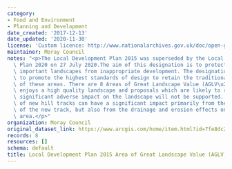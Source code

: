 ```yaml
---
category:
- Food and Environment
- Planning and Development
date_created: '2017-12-13'
date_updated: '2020-11-30'
license: 'Custom licence: http://www.nationalarchives.gov.uk/doc/open-government-licence/version/3/'
maintainer: Moray Council
notes: "<p>The Local Development Plan 2015 was superseded by the Local Development\
  \ Plan 2020 on 27 July 2020.The aim of this designation is to protect areas of strategically\
  \ important landscapes from inappropriate development. The designation also aims\
  \ to promote the highest standards of design to retain the traditional character\
  \ of these areas. There are 8 Areas of Great Landscape Value (AGLV\u2019s) in Moray.Moray\
  \ enjoys a high quality landscape and proposals which are likely to result in a\
  \ significant adverse impact on the landscape will not be supported. The creation\
  \ of new hill tracks can have a significant impact primarily from the visual appearance\
  \ of the new track, but also from the drainage and erosion effects on the local\
  \ area.</p>"
organization: Moray Council
original_dataset_link: https://www.arcgis.com/home/item.html?id=7fe8dc2f9ea1476592c29db5661450f4
records: 8
resources: []
schema: default
title: Local Development Plan 2015 Area of Great Landscape Value (AGLV) (Moray)
---
```

